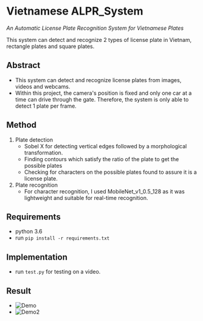 # Vietnamese ALPR_System
_An Automatic License Plate Recognition System for Vietnamese Plates_

This system can detect and recognize 2 types of license plate in Vietnam, rectangle plates and square plates.

## Abstract
- This system can detect and recognize license plates from images, videos and webcams.
- Within this project, the camera's position is fixed and only one car at a time can drive through the gate. Therefore, the system is only able to detect 1 plate per frame.
## Method
1. Plate detection
   - Sobel X for detecting vertical edges followed by a morphological transformation.
   - Finding contours which satisfy the ratio of the plate to get the possible plates
   - Checking for characters on the possible plates found to assure it is a license plate.
2. Plate recognition
   - For character recognition, I used MobileNet_v1_0.5_128 as it was lightweight and suitable for real-time recognition.

## Requirements
- python 3.6
- run `pip install -r requirements.txt`

## Implementation
- run `test.py` for testing on a video.

## Result
- ![Demo](https://github.com/longphungtuan94/ALPR_System/blob/master/test_videos/screenshot_1.png)
- ![Demo2](https://github.com/longphungtuan94/ALPR_System/blob/master/test_videos/screenshot_2.png)
